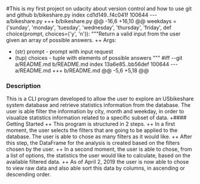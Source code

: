#This is my first project on udacity about version control and how to use git and github
b/bikeshare.py
index cd1d149..f4c041f 100644
--- a/bikeshare.py
+++ b/bikeshare.py
@@ -16,6 +16,10 @@ weekdays =
('sunday', 'monday', 'tuesday',
'wednesday', 'thursday', 'friday',
def choice(prompt, choices=('y',
'n')):
"""Return a valid input from the
user given an array of possible
answers.
++
Args:
+ (str) prompt - prompt with
input request
+ (tup) choices - tuple with
elements of possible answers
"""
#iff --git a/README.md
b/README.md
index 13a6e85..bb56def 100644
--- a/README.md
+++ b/README.md
@@ -5,6 +5,18 @@
### Description
This is a CLI program developed
to
allow the user to explore an USbikeshare system database and
retrieve statistics information
from
the database. The user is able
filter
the information by city, month
and
weekday, in order to visualize
statistics information related to a
specific subset of data.
+#### Getting Started
++
This program is structured in 2
steps.
++
In a first moment, the user selects
the filters that are going to be
applied to the database. The user
is
able to chose as many filters as it
would like.
++
After this step, the DataFrame for
the analysis is created based on
the
filters chosen by the user.
++
In a second moment, the user is
able to chose, from a list of
options,
the statistics the user would like
to
calculate, based on the available
filtered data.
++
As of April 2, 2019 the user is now
able to chose to view raw data
and
also able sort this data by
columns,
in ascending or descending order.
